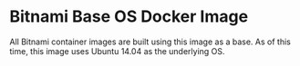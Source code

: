# Bitnami Base OS Docker Image
All Bitnami container images are built using this image as a base. As of this time, this image uses Ubuntu 14.04 as the underlying OS.
